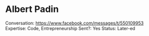 # Albert Padin

Conversation: https://www.facebook.com/messages/t/550109953
Expertise: Code, Entrepreneurship
Sent?: Yes
Status: Later-ed